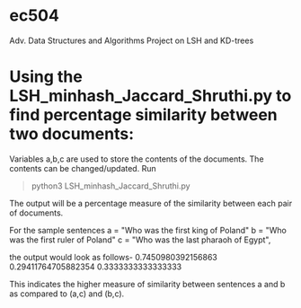 # ec504
Adv. Data Structures and Algorithms Project on LSH and KD-trees

# Using the LSH_minhash_Jaccard_Shruthi.py to find percentage similarity between two documents:

Variables a,b,c are used to store the contents of the documents. The contents can be changed/updated. Run 

>python3 LSH_minhash_Jaccard_Shruthi.py 

The output will be a percentage measure of the similarity between each pair of documents.

For the sample sentences a = "Who was the first king of Poland"
b = "Who was the first ruler of Poland"
c = "Who was the last pharaoh of Egypt",

the output would look as follows-
0.7450980392156863 0.29411764705882354 0.3333333333333333

This indicates the higher measure of similarity between sentences a and b as compared to (a,c) and (b,c).
